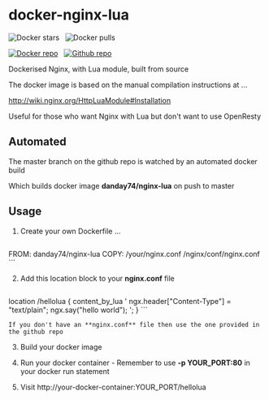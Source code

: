 docker-nginx-lua
================

![Docker stars](https://img.shields.io/docker/stars/danday74/nginx-lua.png "Docker stars")
&nbsp;
![Docker pulls](https://img.shields.io/docker/pulls/danday74/nginx-lua.png "Docker pulls")

[![Docker repo](https://github.com/danday74/docker-nginx-lua/blob/master/images/docker.png?raw=true "Docker repo")](https://registry.hub.docker.com/u/danday74/nginx-lua)
&nbsp;
[![Github repo](https://github.com/danday74/docker-nginx-lua/blob/master/images/github.png?raw=true "Github repo")](https://github.com/danday74/docker-nginx-lua)

Dockerised Nginx, with Lua module, built from source

The docker image is based on the manual compilation instructions at ...

http://wiki.nginx.org/HttpLuaModule#Installation

Useful for those who want Nginx with Lua but don't want to use OpenResty

Automated
---------

The master branch on the github repo is watched by an automated docker build

Which builds docker image **danday74/nginx-lua** on push to master

Usage
-----

1. Create your own Dockerfile ...

    ```
FROM: danday74/nginx-lua
COPY: /your/nginx.conf /nginx/conf/nginx.conf
    ```

2. Add this location block to your **nginx.conf** file

    ```
location /hellolua {
  content_by_lua '
    ngx.header["Content-Type"] = "text/plain";
    ngx.say("hello world");
  ';
}
    ```

    If you don't have an **nginx.conf** file then use the one provided in the github repo

3. Build your docker image

4. Run your docker container - Remember to use **-p YOUR_PORT:80** in your docker run statement

5. Visit http://your-docker-container:YOUR_PORT/hellolua
